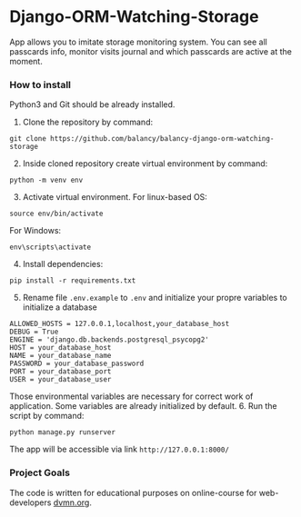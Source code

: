 # Django-ORM-Watching-Storage

App allows you to imitate storage monitoring system. You can see all passcards info, monitor visits journal and which passcards are active at the moment.

### How to install

Python3 and Git should be already installed. 

1. Clone the repository by command:
```console
git clone https://github.com/balancy/balancy-django-orm-watching-storage
```
2. Inside cloned repository create virtual environment by command:
```console
python -m venv env
```
3. Activate virtual environment. For linux-based OS:
```console
source env/bin/activate
```
For Windows:
```console
env\scripts\activate
```
4. Install dependencies:
```
pip install -r requirements.txt
```
5. Rename file `.env.example` to `.env` and initialize your propre variables to initialize a database
```console
ALLOWED_HOSTS = 127.0.0.1,localhost,your_database_host
DEBUG = True
ENGINE = 'django.db.backends.postgresql_psycopg2'
HOST = your_database_host
NAME = your_database_name
PASSWORD = your_database_password
PORT = your_database_port
USER = your_database_user
```
Those environmental variables are necessary for correct work of application. Some variables are already initialized by default. 
6. Run the script by command:
```console
python manage.py runserver
```
The app will be accessible via link `http://127.0.0.1:8000/` 

### Project Goals

The code is written for educational purposes on online-course for web-developers [dvmn.org](https://dvmn.org/).